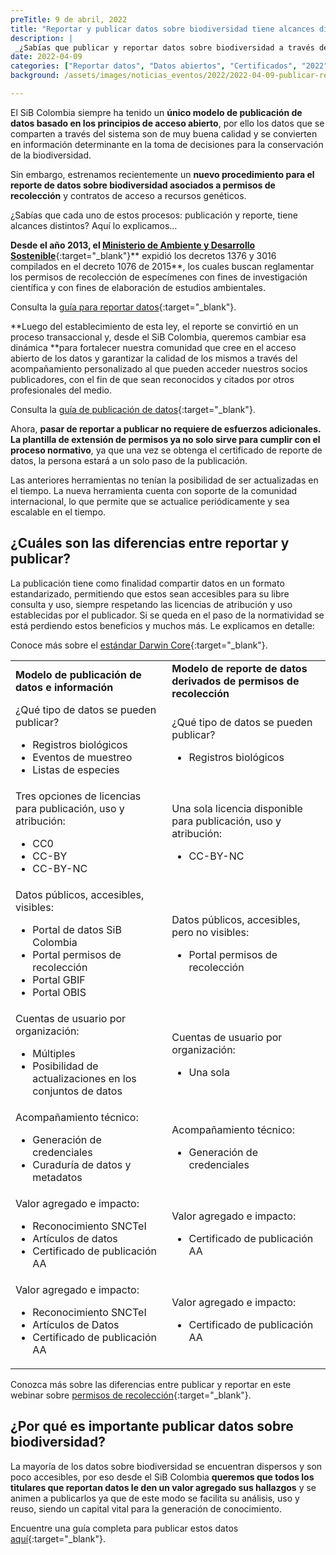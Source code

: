 ```yaml
---
preTitle: 9 de abril, 2022
title: "Reportar y publicar datos sobre biodiversidad tiene alcances diferentes: ¿los conoces?"
description: |
 _¿Sabías que publicar y reportar datos sobre biodiversidad a través del SiB Colombia tienen alcances distintos? Conoce aquí los detalles._
date: 2022-04-09
categories: ["Reportar datos", "Datos abiertos", "Certificados", "2022"]
background: /assets/images/noticias_eventos/2022/2022-04-09-publicar-reportar-datos-biodiversidad.jpg

---
```


El SiB Colombia siempre ha tenido un **único modelo de publicación de datos basado en los principios de acceso abierto**, por ello los datos que se comparten a través del sistema son de muy buena calidad y se convierten en información determinante en la toma de decisiones para la conservación de la biodiversidad.

Sin embargo, estrenamos recientemente un **nuevo procedimiento para el reporte de datos sobre biodiversidad asociados a permisos de recolección** y contratos de acceso a recursos genéticos.

¿Sabías que cada uno de estos procesos: publicación y reporte, tiene alcances distintos? Aquí lo explicamos…

**Desde el año 2013, el [Ministerio de Ambiente y Desarrollo Sostenible](https://www.minambiente.gov.co/)**{:target="_blank"}** expidió los decretos 1376 y 3016 compilados en el decreto 1076 de 2015**, los cuales buscan reglamentar los permisos de recolección de especímenes con fines de investigación científica y con fines de elaboración de estudios ambientales.

Consulta la [guía para reportar datos](https://biodiversidad.co/compartir/guia-para-reportar/){:target="_blank"}.

**Luego del establecimiento de esta ley, el reporte se convirtió en un proceso transaccional y, desde el SiB Colombia, queremos cambiar esa dinámica **para fortalecer nuestra comunidad que cree en el acceso abierto de los datos y garantizar la calidad de los mismos a través del acompañamiento personalizado al que pueden acceder nuestros socios publicadores, con el fin de que sean reconocidos y citados por otros profesionales del medio.

Consulta la [guía de publicación de datos](https://biodiversidad.co/compartir/guia-para-publicar/){:target="_blank"}.

Ahora, **pasar de reportar a publicar no requiere de esfuerzos adicionales. La plantilla de extensión de permisos ya no solo sirve para cumplir con el proceso normativo**, ya que una vez se obtenga el certificado de reporte de datos, la persona estará a un solo paso de la publicación.

Las anteriores herramientas no tenían la posibilidad de ser actualizadas en el tiempo. La nueva herramienta cuenta con soporte de la comunidad internacional, lo que permite que se actualice periódicamente y sea escalable en el tiempo.


## ¿Cuáles son las diferencias entre reportar y publicar?

La publicación tiene como finalidad compartir datos en un formato estandarizado, permitiendo que estos sean accesibles para su libre consulta y uso, siempre respetando las licencias de atribución y uso establecidas por el publicador. Si se queda en el paso de la normatividad se está perdiendo estos beneficios y muchos más. Le explicamos en detalle:

Conoce más sobre el [estándar Darwin Core](https://biodiversidad.co/recursos/plantillas-dwc/){:target="_blank"}.


<table>
  <tr>
   <td><strong>Modelo de publicación de datos e información</strong>
   </td>
   <td><strong>Modelo de reporte de datos derivados de permisos de recolección</strong>
   </td>
  </tr>
  <tr>
   <td>¿Qué tipo de datos se pueden publicar?
<ul>

<li>Registros biológicos

<li>Eventos de muestreo

<li>Listas de especies
</li>
</ul>
   </td>
   <td>¿Qué tipo de datos se pueden publicar?
<ul>

<li>Registros biológicos
</li>
</ul>
   </td>
  </tr>
  <tr>
   <td>Tres opciones de licencias para publicación, uso y atribución:
<ul>

<li>CC0

<li>CC-BY

<li>CC-BY-NC
</li>
</ul>
   </td>
   <td>Una  sola licencia disponible para publicación, uso y atribución:
<ul>

<li>CC-BY-NC
</li>
</ul>
   </td>
  </tr>
  <tr>
   <td>Datos públicos, accesibles, visibles:
<ul>

<li>Portal de datos SiB Colombia

<li>Portal permisos de recolección

<li>Portal GBIF

<li>Portal OBIS
</li>
</ul>
   </td>
   <td>Datos públicos, accesibles, pero no visibles:
<ul>

<li>Portal permisos de recolección
</li>
</ul>
   </td>
  </tr>
  <tr>
   <td>Cuentas de usuario por organización:
<ul>

<li>Múltiples

<li>Posibilidad de actualizaciones en los conjuntos de datos
</li>
</ul>
   </td>
   <td>Cuentas de usuario por organización:
<ul>

<li>Una sola
</li>
</ul>
   </td>
  </tr>
  <tr>
   <td>Acompañamiento técnico:
<ul>

<li>Generación de credenciales

<li>Curaduría de datos y metadatos
</li>
</ul>
   </td>
   <td>Acompañamiento técnico:
<ul>

<li>Generación de credenciales
</li>
</ul>
   </td>
  </tr>
  <tr>
   <td>Valor agregado e impacto:
<ul>

<li>Reconocimiento SNCTeI

<li>Artículos de datos

<li>Certificado de publicación AA
</li>
</ul>
   </td>
   <td>Valor agregado e impacto:
<ul>

<li>Certificado de publicación AA
</li>
</ul>
   </td>
  </tr>
  <tr>
   <td>Valor agregado e impacto:
<ul>

<li>Reconocimiento SNCTeI

<li>Artículos de Datos

<li>Certificado de publicación AA
</li>
</ul>
   </td>
   <td>Valor agregado e impacto:
<ul>

<li>Certificado de publicación AA
</li>
</ul>
   </td>
  </tr>
</table>


Conozca más sobre las diferencias entre publicar y reportar en este webinar sobre [permisos de recolección](https://youtu.be/XzMTOOns3yo){:target="_blank"}.


## ¿Por qué es importante publicar datos sobre biodiversidad?

La mayoría de los datos sobre biodiversidad se encuentran dispersos y son poco accesibles, por eso desde el SiB Colombia **queremos que todos los titulares que reportan datos le den un valor agregado sus hallazgos** y se animen a publicarlos ya que de este modo se facilita su análisis, uso y reuso, siendo un capital vital para la generación de conocimiento.

Encuentre una guía completa para publicar estos datos [aquí](https://biodiversidad.co/compartir/guia-para-reportar/){:target="_blank"}.
